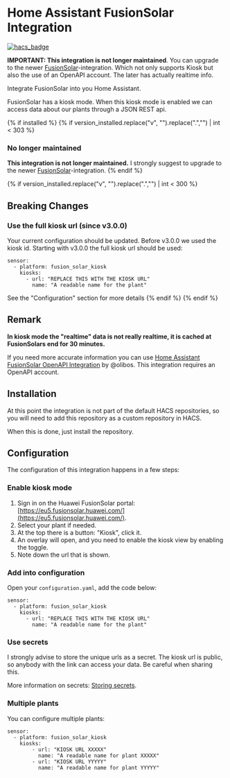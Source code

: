 # Home Assistant FusionSolar Integration

[![hacs_badge](https://img.shields.io/badge/HACS-Custom-orange.svg)](https://github.com/custom-components/hacs)

**IMPORTANT: This integration is not longer maintained**. You can upgrade to the newer [FusionSolar](https://github.com/tijsverkoyen/HomeAssistant-FusionSolar)-integration. 
Which not only supports Kiosk but also the use of an OpenAPI account. The later has actually realtime info.

Integrate FusionSolar into you Home Assistant.

FusionSolar has a kiosk mode. When this kiosk mode is enabled we can access 
data about our plants through a JSON REST api.

{% if installed %}
{% if version_installed.replace("v", "").replace(".","") | int < 303  %}
### No longer maintained
**This integration is not longer maintained.**
I strongly suggest to upgrade to the newer [FusionSolar](https://github.com/tijsverkoyen/HomeAssistant-FusionSolar)-integration. 
{% endif %}

{% if version_installed.replace("v", "").replace(".","") | int < 300  %}
## Breaking Changes
### Use the full kiosk url (since v3.0.0)
Your current configuration should be updated. Before v3.0.0 we used the kiosk id. 
Starting with v3.0.0 the full kiosk url should be used:

    sensor:
      - platform: fusion_solar_kiosk
        kiosks:
          - url: "REPLACE THIS WITH THE KIOSK URL"
            name: "A readable name for the plant"

See the "Configuration" section for more details
{% endif %}
{% endif %}

## Remark
**In kiosk mode the "realtime" data is not really realtime, it is cached at FusionSolars end for 30 minutes.**

If you need more accurate information you can use [Home Assistant FusionSolar OpenAPI Integration](https://github.com/olibos/Home-Assistant-FusionSolar-OpenApi/) by @olibos. This integration requires an OpenAPI account.

## Installation
At this point the integration is not part of the default HACS repositories, so
you will need to add this repository as a custom repository in HACS.

When this is done, just install the repository.


## Configuration

The configuration of this integration happens in a few steps:

### Enable kiosk mode
1. Sign in on the Huawei FusionSolar portal: [https://eu5.fusionsolar.huawei.com/](https://eu5.fusionsolar.huawei.com/).
2. Select your plant if needed.
2. At the top there is a button: "Kiosk", click it.
3. An overlay will open, and you need to enable the kiosk view by enabling the toggle.
4. Note down the url that is shown.

### Add into configuration
Open your `configuration.yaml`, add the code below:

    sensor:
      - platform: fusion_solar_kiosk
        kiosks:
          - url: "REPLACE THIS WITH THE KIOSK URL"
            name: "A readable name for the plant"

### Use secrets
I strongly advise to store the unique urls as a secret. The kiosk url is public, 
so anybody with the link can access your data. Be careful when sharing this.

More information on secrets: [Storing secrets](https://www.home-assistant.io/docs/configuration/secrets/).

### Multiple plants
You can configure multiple plants:

    sensor:
      - platform: fusion_solar_kiosk
        kiosks:
            - url: "KIOSK URL XXXXX"
              name: "A readable name for plant XXXXX"
            - url: "KIOSK URL YYYYY"
              name: "A readable name for plant YYYYY"
